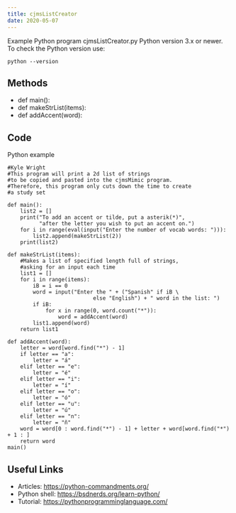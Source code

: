 ```yaml
---
title: cjmsListCreator
date: 2020-05-07
---
```

Example Python program cjmsListCreator.py
Python version 3.x or newer.
To check the Python version use:

    python --version


## Methods

* def main():
* def makeStrList(items):
* def addAccent(word):

## Code

Python example

    #Kyle Wright
    #This program will print a 2d list of strings
    #to be copied and pasted into the cjmsMimic program.
    #Therefore, this program only cuts down the time to create
    #a study set
    
    def main():
        list2 = []
        print("To add an accent or tilde, put a asterik(*)",
              "after the letter you wish to put an accent on.")
        for i in range(eval(input("Enter the number of vocab words: "))):
            list2.append(makeStrList(2))
        print(list2)
    
    def makeStrList(items):
        #Makes a list of specified length full of strings,
        #asking for an input each time
        list1 = []
        for i in range(items):
            iB = i == 0
            word = input("Enter the " + ("Spanish" if iB \
                               else "English") + " word in the list: ")
            if iB:
                for x in range(0, word.count("*")):
                    word = addAccent(word)
            list1.append(word)
        return list1
    
    def addAccent(word):
        letter = word[word.find("*") - 1]
        if letter == "a":
            letter = "á"
        elif letter == "e":
            letter = "é"
        elif letter == "i":
            letter = "í"
        elif letter == "o":
            letter = "ó"
        elif letter == "u":
            letter = "ú"
        elif letter == "n":
            letter = "ñ"
        word = word[0 : word.find("*") - 1] + letter + word[word.find("*") + 1 : ]
        return word
    main()

## Useful Links

- Articles: https://python-commandments.org/
- Python shell: https://bsdnerds.org/learn-python/
- Tutorial: https://pythonprogramminglanguage.com/
